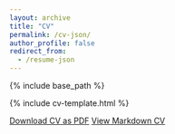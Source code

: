 ```yaml
---
layout: archive
title: "CV"
permalink: /cv-json/
author_profile: false
redirect_from:
  - /resume-json
---
```


{% include base_path %}

{% include cv-template.html %}

<div class="cv-download-links">
  <a href="{{ base_path }}/files/resume_varun_rayamajhi.pdf" class="btn btn--primary">Download CV as PDF</a>
  <a href="{{ base_path }}" class="btn btn--inverse">View Markdown CV</a>
</div>

